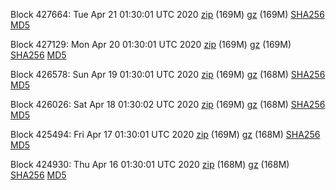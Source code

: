 Block 427664: Tue Apr 21 01:30:01 UTC 2020 [zip](https://files.01coin.io/mainnet/2020-04-21/bootstrap.dat.zip) (169M) [gz](https://files.01coin.io/mainnet/2020-04-21/bootstrap.dat.tar.gz) (169M) [SHA256](https://files.01coin.io/mainnet/2020-04-21/sha256.txt) [MD5](https://files.01coin.io/mainnet/2020-04-21/md5.txt)

Block 427129: Mon Apr 20 01:30:01 UTC 2020 [zip](https://files.01coin.io/mainnet/2020-04-20/bootstrap.dat.zip) (169M) [gz](https://files.01coin.io/mainnet/2020-04-20/bootstrap.dat.tar.gz) (169M) [SHA256](https://files.01coin.io/mainnet/2020-04-20/sha256.txt) [MD5](https://files.01coin.io/mainnet/2020-04-20/md5.txt)

Block 426578: Sun Apr 19 01:30:01 UTC 2020 [zip](https://files.01coin.io/mainnet/2020-04-19/bootstrap.dat.zip) (169M) [gz](https://files.01coin.io/mainnet/2020-04-19/bootstrap.dat.tar.gz) (168M) [SHA256](https://files.01coin.io/mainnet/2020-04-19/sha256.txt) [MD5](https://files.01coin.io/mainnet/2020-04-19/md5.txt)

Block 426026: Sat Apr 18 01:30:02 UTC 2020 [zip](https://files.01coin.io/mainnet/2020-04-18/bootstrap.dat.zip) (169M) [gz](https://files.01coin.io/mainnet/2020-04-18/bootstrap.dat.tar.gz) (168M) [SHA256](https://files.01coin.io/mainnet/2020-04-18/sha256.txt) [MD5](https://files.01coin.io/mainnet/2020-04-18/md5.txt)

Block 425494: Fri Apr 17 01:30:01 UTC 2020 [zip](https://files.01coin.io/mainnet/2020-04-17/bootstrap.dat.zip) (169M) [gz](https://files.01coin.io/mainnet/2020-04-17/bootstrap.dat.tar.gz) (168M) [SHA256](https://files.01coin.io/mainnet/2020-04-17/sha256.txt) [MD5](https://files.01coin.io/mainnet/2020-04-17/md5.txt)

Block 424930: Thu Apr 16 01:30:01 UTC 2020 [zip](https://files.01coin.io/mainnet/2020-04-16/bootstrap.dat.zip) (168M) [gz](https://files.01coin.io/mainnet/2020-04-16/bootstrap.dat.tar.gz) (168M) [SHA256](https://files.01coin.io/mainnet/2020-04-16/sha256.txt) [MD5](https://files.01coin.io/mainnet/2020-04-16/md5.txt)
